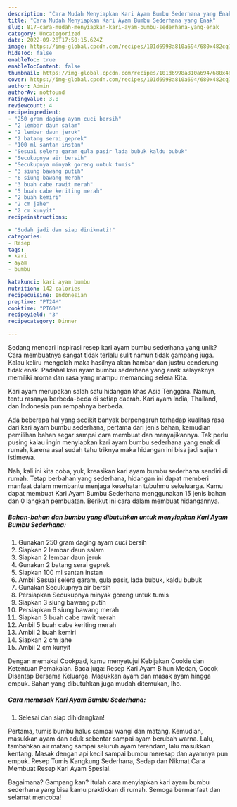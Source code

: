 ```yaml
---
description: "Cara Mudah Menyiapkan Kari Ayam Bumbu Sederhana yang Enak"
title: "Cara Mudah Menyiapkan Kari Ayam Bumbu Sederhana yang Enak"
slug: 817-cara-mudah-menyiapkan-kari-ayam-bumbu-sederhana-yang-enak
category: Uncategorized
date: 2022-09-28T17:50:15.624Z
image: https://img-global.cpcdn.com/recipes/101d6998a810a694/680x482cq70/kari-ayam-bumbu-sederhana-foto-resep-utama.jpg
hideToc: false
enableToc: true
enableTocContent: false
thumbnail: https://img-global.cpcdn.com/recipes/101d6998a810a694/680x482cq70/kari-ayam-bumbu-sederhana-foto-resep-utama.jpg
cover: https://img-global.cpcdn.com/recipes/101d6998a810a694/680x482cq70/kari-ayam-bumbu-sederhana-foto-resep-utama.jpg
author: Admin
authorAv: notfound
ratingvalue: 3.8
reviewcount: 4
recipeingredient:
- "250 gram daging ayam cuci bersih"
- "2 lembar daun salam"
- "2 lembar daun jeruk"
- "2 batang serai geprek"
- "100 ml santan instan"
- "Sesuai selera garam gula pasir lada bubuk kaldu bubuk"
- "Secukupnya air bersih"
- "Secukupnya minyak goreng untuk tumis"
- "3 siung bawang putih"
- "6 siung bawang merah"
- "3 buah cabe rawit merah"
- "5 buah cabe keriting merah"
- "2 buah kemiri"
- "2 cm jahe"
- "2 cm kunyit"
recipeinstructions:

- "Sudah jadi dan siap dinikmati!"
categories:
- Resep
tags:
- kari
- ayam
- bumbu

katakunci: kari ayam bumbu 
nutrition: 142 calories
recipecuisine: Indonesian
preptime: "PT24M"
cooktime: "PT60M"
recipeyield: "3"
recipecategory: Dinner

---
```





Sedang mencari inspirasi resep kari ayam bumbu sederhana yang unik? Cara membuatnya sangat tidak terlalu sulit namun tidak gampang juga. Kalau keliru mengolah maka hasilnya akan hambar dan justru cenderung tidak enak. Padahal kari ayam bumbu sederhana yang enak selayaknya memiliki aroma dan rasa yang mampu memancing selera Kita.





Kari ayam merupakan salah satu hidangan khas Asia Tenggara. Namun, tentu rasanya berbeda-beda di setiap daerah. Kari ayam India, Thailand, dan Indonesia pun rempahnya berbeda.

Ada beberapa hal yang sedikit banyak berpengaruh terhadap kualitas rasa dari kari ayam bumbu sederhana, pertama dari jenis bahan, kemudian pemilihan bahan segar sampai cara membuat dan menyajikannya. Tak perlu pusing kalau ingin menyiapkan kari ayam bumbu sederhana yang enak di rumah, karena asal sudah tahu triknya maka hidangan ini bisa jadi sajian istimewa.






Nah, kali ini kita coba, yuk, kreasikan kari ayam bumbu sederhana sendiri di rumah. Tetap berbahan yang sederhana, hidangan ini dapat memberi manfaat dalam membantu menjaga kesehatan tubuhmu sekeluarga. Kamu dapat membuat Kari Ayam Bumbu Sederhana menggunakan 15 jenis bahan dan 0 langkah pembuatan. Berikut ini cara dalam membuat hidangannya.

<!--inarticleads1-->

##### Bahan-bahan dan bumbu yang dibutuhkan untuk menyiapkan Kari Ayam Bumbu Sederhana:

1. Gunakan 250 gram daging ayam cuci bersih
1. Siapkan 2 lembar daun salam
1. Siapkan 2 lembar daun jeruk
1. Gunakan 2 batang serai geprek
1. Siapkan 100 ml santan instan
1. Ambil Sesuai selera garam, gula pasir, lada bubuk, kaldu bubuk
1. Gunakan Secukupnya air bersih
1. Persiapkan Secukupnya minyak goreng untuk tumis
1. Siapkan 3 siung bawang putih
1. Persiapkan 6 siung bawang merah
1. Siapkan 3 buah cabe rawit merah
1. Ambil 5 buah cabe keriting merah
1. Ambil 2 buah kemiri
1. Siapkan 2 cm jahe
1. Ambil 2 cm kunyit


Dengan memakai Cookpad, kamu menyetujui Kebijakan Cookie dan Ketentuan Pemakaian. Baca juga: Resep Kari Ayam Bihun Medan, Cocok Disantap Bersama Keluarga. Masukkan ayam dan masak ayam hingga empuk. Bahan yang dibutuhkan juga mudah ditemukan, lho. 

<!--inarticleads2-->

##### Cara memasak Kari Ayam Bumbu Sederhana:


1. Selesai dan siap dihidangkan!

Pertama, tumis bumbu halus sampai wangi dan matang. Kemudian, masukkan ayam dan aduk sebentar sampai ayam berubah warna. Lalu, tambahkan air matang sampai seluruh ayam terendam, lalu masukkan kentang. Masak dengan api kecil sampai bumbu meresap dan ayamnya pun empuk. Resep Tumis Kangkung Sederhana, Sedap dan Nikmat Cara Membuat Resep Kari Ayam Spesial. 

Bagaimana? Gampang kan? Itulah cara menyiapkan kari ayam bumbu sederhana yang bisa kamu praktikkan di rumah. Semoga bermanfaat dan selamat mencoba!
